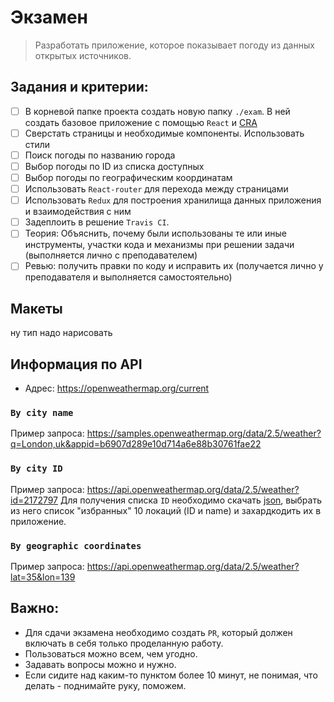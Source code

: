 # Экзамен

>Разработать приложение, которое показывает погоду из данных открытых источников.

## Задания и критерии:

- [ ] В корневой папке проекта создать новую папку `./exam`. В ней создать базовое приложение с помощью `React` и [CRA](https://github.com/facebook/create-react-app#quick-overview)
- [ ] Сверстать страницы и необходимые компоненты. Использовать стили
- [ ] Поиск погоды по названию города
- [ ] Выбор погоды по ID из списка доступных
- [ ] Выбор погоды по географическим координатам
- [ ] Использовать `React-router` для перехода между страницами
- [ ] Использовать `Redux` для построения хранилища данных приложения и взаимодействия с ним
- [ ] Задеплоить в решение `Travis CI`.
- [ ] Теория: Объяснить, почему были использованы те или иные инструменты, участки кода и механизмы при решении задачи (выполняется лично с преподавателем)
- [ ] Ревью: получить правки по коду и исправить их (получается лично у преподавателя и выполняется самостоятельно)

## Макеты

ну тип надо нарисовать

## Информация по API

* Адрес: https://openweathermap.org/current

### `By city name`

Пример запроса: https://samples.openweathermap.org/data/2.5/weather?q=London,uk&appid=b6907d289e10d714a6e88b30761fae22

### `By city ID`

Пример запроса: https://api.openweathermap.org/data/2.5/weather?id=2172797
Для получения списка `ID` необходимо скачать [json](http://bulk.openweathermap.org/sample/city.list.json.gz), выбрать из него список "избранных" 10 локаций (ID и name) и захардкодить их в приложение.

### `By geographic coordinates`

Пример запроса: https://api.openweathermap.org/data/2.5/weather?lat=35&lon=139

## Важно:

* Для сдачи экзамена необходимо создать `PR`, который должен включать в себя только проделанную работу.
* Пользоваться можно всем, чем угодно.
* Задавать вопросы можно и нужно.
* Если сидите над каким-то пунктом более 10 минут, не понимая, что делать - поднимайте руку, поможем.

